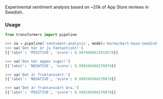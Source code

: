 Experimental sentiment analysis based on ~20k of App Store reviews in Swedish.

### Usage
```python
from transformers import pipeline

>>> sa = pipeline('sentiment-analysis', model='marma/bert-base-swedish-cased-sentiment')
>>> sa('Det här är ju fantastiskt!')
[{'label': 'POSITIVE', 'score': 0.9974609613418579}]

>>> sa('Den här appen suger!')
[{'label': 'NEGATIVE', 'score': 0.998340368270874}]

>>> sa('Det är fruktansvärt.')
[{'label': 'NEGATIVE', 'score': 0.998340368270874}]

>>> sa('Det är fruktansvärt bra.')
[{'label': 'POSITIVE', 'score': 0.998340368270874}]
```